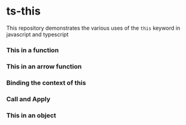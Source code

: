 # ts-this

This repository demonstrates the various uses of the `this` keyword in javascript and typescript

### This in a function

### This in an arrow function

### Binding the context of this

### Call and Apply

### This in an object
